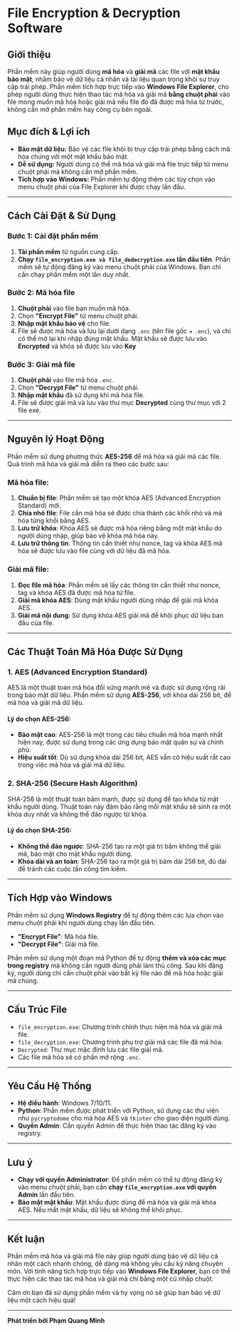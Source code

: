 # **File Encryption & Decryption Software**

## **Giới thiệu**

Phần mềm này giúp người dùng **mã hóa** và **giải mã** các file với **mật khẩu bảo mật**, nhằm bảo vệ dữ liệu cá nhân và tài liệu quan 
trọng khỏi sự truy cập trái phép. Phần mềm tích hợp trực tiếp vào **Windows File Explorer**, 
cho phép người dùng thực hiện thao tác mã hóa và giải mã **bằng chuột phải** vào file mong muốn mã hóa hoặc giải mã nếu file đó đã được mã hóa từ trước, 
không cần mở phần mềm hay công cụ bên ngoài.

## **Mục đích & Lợi ích**
- **Bảo mật dữ liệu:** Bảo vệ các file khỏi bị truy cập trái phép bằng cách mã hóa chúng với một mật khẩu bảo mật.
- **Dễ sử dụng:** Người dùng có thể mã hóa và giải mã file trực tiếp từ menu chuột phải mà không cần mở phần mềm.
- **Tích hợp vào Windows:** Phần mềm tự động thêm các tùy chọn vào menu chuột phải của File Explorer khi được chạy lần đầu.

---

## **Cách Cài Đặt & Sử Dụng**

### **Bước 1: Cài đặt phần mềm**
1. **Tải phần mềm** từ nguồn cung cấp.
2. **Chạy `file_encryption.exe và file_dedecryption.exe` lần đầu tiên**. Phần mềm sẽ tự động đăng ký vào menu chuột phải của Windows. Bạn chỉ cần chạy phần mềm một lần duy nhất.

### **Bước 2: Mã hóa file**
1. **Chuột phải** vào file bạn muốn mã hóa.
2. Chọn **"Encrypt File"** từ menu chuột phải.
3. **Nhập mật khẩu bảo vệ** cho file.
4. File sẽ được mã hóa và lưu lại dưới dạng `.enc` (tên file gốc + `.enc`), và chỉ có thể mở lại khi nhập đúng mật khẩu. 
Mật khẩu sẽ được lưu vào **Encrypted** và khóa sẽ được lưu vào **Key**

### **Bước 3: Giải mã file**
1. **Chuột phải** vào file mã hóa `.enc`.
2. Chọn **"Decrypt File"** từ menu chuột phải.
3. **Nhập mật khẩu** đã sử dụng khi mã hóa file.
4. File sẽ được giải mã và lưu vào thư mục **Decrypted** cùng thư mục với 2 file exe.

---

## **Nguyên lý Hoạt Động**

Phần mềm sử dụng phương thức **AES-256** để mã hóa và giải mã các file. Quá trình mã hóa và giải mã diễn ra theo các bước sau:

### **Mã hóa file:**
1. **Chuẩn bị file**: Phần mềm sẽ tạo một khóa AES (Advanced Encryption Standard) mới.
2. **Chia nhỏ file**: File cần mã hóa sẽ được chia thành các khối nhỏ và mã hóa từng khối bằng AES.
3. **Lưu trữ khóa**: Khóa AES sẽ được mã hóa riêng bằng một mật khẩu do người dùng nhập, giúp bảo vệ khóa mã hóa này.
4. **Lưu trữ thông tin**: Thông tin cần thiết như nonce, tag và khóa AES mã hóa sẽ được lưu vào file cùng với dữ liệu đã mã hóa.

### **Giải mã file:**
1. **Đọc file mã hóa**: Phần mềm sẽ lấy các thông tin cần thiết như nonce, tag và khóa AES đã được mã hóa từ file.
2. **Giải mã khóa AES**: Dùng mật khẩu người dùng nhập để giải mã khóa AES.
3. **Giải mã nội dung**: Sử dụng khóa AES giải mã để khôi phục dữ liệu ban đầu của file.

---

## **Các Thuật Toán Mã Hóa Được Sử Dụng**

### **1. AES (Advanced Encryption Standard)**
AES là một thuật toán mã hóa đối xứng mạnh mẽ và được sử dụng rộng rãi trong bảo mật dữ liệu. Phần mềm sử dụng **AES-256**, với khóa dài 256 bit, để mã hóa và giải mã dữ liệu.

#### **Lý do chọn AES-256**:
- **Bảo mật cao**: AES-256 là một trong các tiêu chuẩn mã hóa mạnh nhất hiện nay, được sử dụng trong các ứng dụng bảo mật quân sự và chính phủ.
- **Hiệu suất tốt**: Dù sử dụng khóa dài 256 bit, AES vẫn có hiệu suất rất cao trong việc mã hóa và giải mã dữ liệu.

### **2. SHA-256 (Secure Hash Algorithm)**
SHA-256 là một thuật toán băm mạnh, được sử dụng để tạo khóa từ mật khẩu người dùng. Thuật toán này đảm bảo rằng mỗi mật khẩu sẽ sinh ra một khóa duy nhất và không thể đảo ngược từ khóa.

#### **Lý do chọn SHA-256**:
- **Không thể đảo ngược**: SHA-256 tạo ra một giá trị băm không thể giải mã, bảo mật cho mật khẩu người dùng.
- **Khóa dài và an toàn**: SHA-256 tạo ra một giá trị băm dài 256 bit, đủ dài để tránh các cuộc tấn công tìm kiếm.

---

## **Tích Hợp vào Windows**

Phần mềm sử dụng **Windows Registry** để tự động thêm các lựa chọn vào menu chuột phải khi người dùng chạy lần đầu tiên.

- **"Encrypt File"**: Mã hóa file.
- **"Decrypt File"**: Giải mã file.

Phần mềm sử dụng một đoạn mã Python để tự động **thêm và xóa các mục trong registry** mà không cần người dùng phải làm thủ công. Sau khi đăng ký, người dùng chỉ cần chuột phải vào bất kỳ file nào để mã hóa hoặc giải mã chúng.

---

## **Cấu Trúc File**

- `file_encryption.exe`: Chương trình chính thực hiện mã hóa và giải mã file.
- `file_decryption.exe`: Chương trình phụ trợ giải mã các file đã mã hóa.
- `Decrypted`: Thư mục mặc định lưu các file giải mã.
- Các file mã hóa sẽ có phần mở rộng `.enc`.

---

## **Yêu Cầu Hệ Thống**
- **Hệ điều hành**: Windows 7/10/11.
- **Python**: Phần mềm được phát triển với Python, sử dụng các thư viện như `pycryptodome` cho mã hóa AES và `tkinter` cho giao diện người dùng.
- **Quyền Admin**: Cần quyền Admin để thực hiện thao tác đăng ký vào registry.

---

## **Lưu ý**
- **Chạy với quyền Administrator**: Để phần mềm có thể tự động đăng ký vào menu chuột phải, bạn cần **chạy `file_encryption.exe` với quyền Admin** lần đầu tiên.
- **Bảo mật mật khẩu**: Mật khẩu được dùng để mã hóa và giải mã khóa AES. Nếu mất mật khẩu, dữ liệu sẽ không thể khôi phục.
---

## **Kết luận**

Phần mềm mã hóa và giải mã file này giúp người dùng bảo vệ dữ liệu cá nhân một cách nhanh chóng, dễ dàng mà không yêu cầu kỹ năng chuyên môn. Với tính năng tích hợp trực tiếp vào **Windows File Explorer**, bạn có thể thực hiện các thao tác mã hóa và giải mã chỉ bằng một cú nhấp chuột.

Cảm ơn bạn đã sử dụng phần mềm và hy vọng nó sẽ giúp bạn bảo vệ dữ liệu một cách hiệu quả!

---
**Phát triển bởi Phạm Quang Minh**
